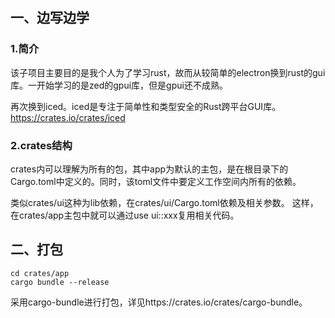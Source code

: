 ## 一、边写边学
### 1.简介
该子项目主要目的是我个人为了学习rust，故而从较简单的electron换到rust的gui库。一开始学习的是zed的gpui库，但是gpui还不成熟。

再次换到iced。iced是专注于简单性和类型安全的Rust跨平台GUI库。https://crates.io/crates/iced
### 2.crates结构
crates内可以理解为所有的包，其中app为默认的主包，是在根目录下的Cargo.toml中定义的。同时，该toml文件中要定义工作空间内所有的依赖。

类似crates/ui这种为lib依赖，在crates/ui/Cargo.toml依赖及相关参数。 这样，在crates/app主包中就可以通过use ui::xxx复用相关代码。

## 二、打包

```
cd crates/app
cargo bundle --release
```

采用cargo-bundle进行打包，详见https://crates.io/crates/cargo-bundle。
